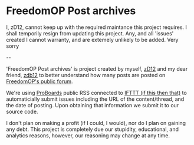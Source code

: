 FreedomOP Post archives
=========
I, zD12, cannot keep up with the required maintance this project requires.  I shall temporily resign from updating this project.   Any, and all 'issues' created I cannot warranty, and are extemely unlikely to be added.  Very sorry

--

'FreedomOP Post archives' is project created by myself, [zD12](https://github.com/zD12) and my dear friend, [zdb12](https://github.com/zdb12) to better understand how many posts are posted on [FreedomOP's public forum](http://to.fop.us.to/info).

We're using [ProBoards](http://proboards.com) public RSS connected to [IFTTT (if this then that)](http://ifttt.com) to automaticially submit issues including the URL of the content/thread, and the date of posting.   Upon obtaining that information we submit it to our source code.


I don't plan on making a profit (if I could, I would), nor do I plan on gaining any debt.   This project is completely due our stupidity, educational, and analytics reasons, however, our reasoning may change at any time.
